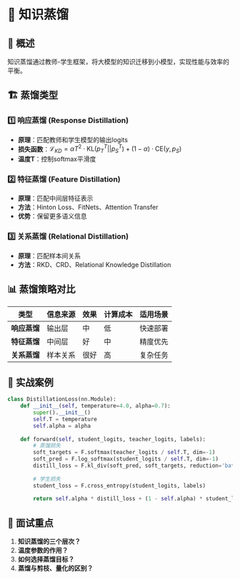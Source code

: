 # 🫗 知识蒸馏

## 🎯 概述
知识蒸馏通过教师-学生框架，将大模型的知识迁移到小模型，实现性能与效率的平衡。

## 🏗️ 蒸馏类型

### 1️⃣ 响应蒸馏 (Response Distillation)
- **原理**：匹配教师和学生模型的输出logits
- **损失函数**：$\mathcal{L}_{KD} = \alpha T^2 \cdot \text{KL}(p_T^T || p_S^T) + (1-\alpha) \cdot \text{CE}(y, p_S)$
- **温度T**：控制softmax平滑度

### 2️⃣ 特征蒸馏 (Feature Distillation)
- **原理**：匹配中间层特征表示
- **方法**：Hinton Loss、FitNets、Attention Transfer
- **优势**：保留更多语义信息

### 3️⃣ 关系蒸馏 (Relational Distillation)
- **原理**：匹配样本间关系
- **方法**：RKD、CRD、Relational Knowledge Distillation

## 📊 蒸馏策略对比
| 类型 | 信息来源 | 效果 | 计算成本 | 适用场景 |
|---|---|---|---|---|
| **响应蒸馏** | 输出层 | 中 | 低 | 快速部署 |
| **特征蒸馏** | 中间层 | 好 | 中 | 精度优先 |
| **关系蒸馏** | 样本关系 | 很好 | 高 | 复杂任务 |

## 🎯 实战案例
```python
class DistillationLoss(nn.Module):
    def __init__(self, temperature=4.0, alpha=0.7):
        super().__init__()
        self.T = temperature
        self.alpha = alpha
        
    def forward(self, student_logits, teacher_logits, labels):
        # 蒸馏损失
        soft_targets = F.softmax(teacher_logits / self.T, dim=-1)
        soft_pred = F.log_softmax(student_logits / self.T, dim=-1)
        distill_loss = F.kl_div(soft_pred, soft_targets, reduction='batchmean') * (self.T ** 2)
        
        # 学生损失
        student_loss = F.cross_entropy(student_logits, labels)
        
        return self.alpha * distill_loss + (1 - self.alpha) * student_loss
```

## 🎯 面试重点
1. **知识蒸馏的三个层次？**
2. **温度参数的作用？**
3. **如何选择蒸馏目标？**
4. **蒸馏与剪枝、量化的区别？**